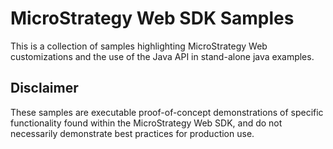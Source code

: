# MicroStrategy Web SDK Samples
This is a collection of samples highlighting MicroStrategy Web customizations and the use of the Java API in stand-alone java examples.

## Disclaimer
These samples are executable proof-of-concept demonstrations of specific functionality found within the MicroStrategy Web SDK, and do not necessarily demonstrate best practices for production use.
